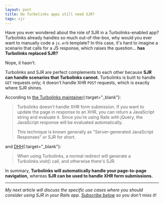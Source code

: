 ```yaml
---
layout: post
title: Do Turbolinks apps still need SJR?
tags: sjr
---
```


Have you ever wondered about the role of SJR in a Turbolinks-enabled app?
Turbolinks already handles so much out-of-the-box, 
why would you ever want to manually code a `js.erb` template?
In this case, it's hard to imagine a scenario that calls for a JS response, which raises the question...
**has Turbolinks replaced SJR?**

Nope, it hasn't.

Turbolinks and SJR are perfect complements to each other because **SJR can handle scenarios that Turbolinks cannot.**
Turbolinks is built to handle `GET` requests only;
it doesn't handle XHR `POST` requests,
which is exactly where SJR shines.

According to [the Turbolinks maintainer](https://github.com/turbolinks/turbolinks/issues/119#issuecomment-227221738){:target="\_blank"}:

> Turbolinks doesn't handle XHR form submission. If you want to update the page in response to an XHR, you can return a JavaScript string and evaluate it. Since you're using Rails with jQuery, the JavaScript response will be evaluated automatically.
> 
> This technique is known generally as "Server-generated JavaScript Responses" or SJR for short.

and [DHH](https://github.com/rails/rails/issues/25197#issue-157523625){:target="\_blank"}:

> When using Turbolinks, a normal redirect will generate a Turbolinks.visit() call, and otherwise there's SJR.

In summary, **Turbolinks will automatically handle your page-to-page navigation,**
whereas **SJR can be used to handle XHR form submissions.**

---

_My next article will discuss the specific use cases where you should consider using SJR in your Rails app.
[Subscribe below](#post_cta) so you don't miss it!_
